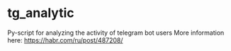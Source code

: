 # tg_analytic
Py-script for analyzing the activity of telegram bot users
More information here: https://habr.com/ru/post/487208/
